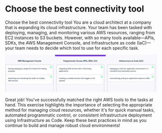 # Choose the best connectivity tool

Choose the best connectivity tool
You are a cloud architect at a company that is expanding its cloud infrastructure. Your team has been tasked with deploying, managing, and monitoring various AWS resources, ranging from EC2 instances to S3 buckets. However, with so many tools available—APIs, SDKs, the AWS Management Console, and Infrastructure as code (IaC)—your team needs to decide which tool to use for each specific task.

![alt text](image.png)

Great job! You've successfully matched the right AWS tools to the tasks at hand. This exercise highlights the importance of selecting the appropriate method for managing cloud resources, whether it's for quick manual tasks, automated programmatic control, or consistent infrastructure deployment using Infrastructure as Code. Keep these best practices in mind as you continue to build and manage robust cloud environments!